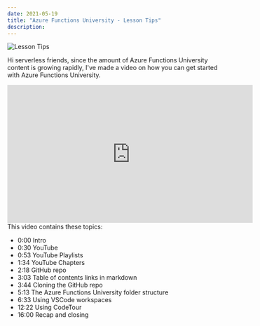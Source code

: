 ```yaml
---
date: 2021-05-19
title: "Azure Functions University - Lesson Tips"
description:
---
```


![Lesson Tips](/articles/2021/55.AzureFunctionsUniversity_Lesson_Tips.png)

Hi serverless friends, since the amount of Azure Functions University content is growing rapidly, I've made a video on how you can get started with Azure Functions University.

<iframe width="560" height="315" src="https://www.youtube.com/embed/xJEi8Mofp0A" title="YouTube video player" frameborder="0" allow="accelerometer; autoplay; clipboard-write; encrypted-media; gyroscope; picture-in-picture" allowfullscreen></iframe>

<br>
This video contains these topics:

- 0:00 Intro
- 0:30 YouTube
- 0:53 YouTube Playlists
- 1:34 YouTube Chapters
- 2:18 GitHub repo
- 3:03 Table of contents links in markdown
- 3:44 Cloning the GitHub repo
- 5:13 The Azure Functions University folder structure
- 6:33 Using VSCode workspaces
- 12:22 Using CodeTour
- 16:00 Recap and closing